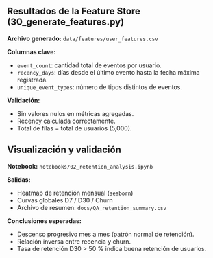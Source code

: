 ## Resultados de la Feature Store (30_generate_features.py)

**Archivo generado:** `data/features/user_features.csv`

**Columnas clave:**
- `event_count`: cantidad total de eventos por usuario.
- `recency_days`: días desde el último evento hasta la fecha máxima registrada.
- `unique_event_types`: número de tipos distintos de eventos.

**Validación:**
- Sin valores nulos en métricas agregadas.
- Recency calculada correctamente.
- Total de filas = total de usuarios (5,000).

## Visualización y validación

**Notebook:** `notebooks/02_retention_analysis.ipynb`

**Salidas:**
- Heatmap de retención mensual (`seaborn`)
- Curvas globales D7 / D30 / Churn
- Archivo de resumen: `docs/QA_retention_summary.csv`

**Conclusiones esperadas:**
- Descenso progresivo mes a mes (patrón normal de retención).
- Relación inversa entre recencia y churn.
- Tasa de retención D30 > 50 % indica buena retención de usuarios.

